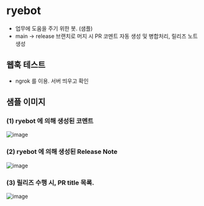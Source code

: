 # ryebot
- 업무에 도움을 주기 위한 봇. (샘플)
- main -> release 브랜치로 머지 시 PR 코멘트 자동 생성 및 병합처리, 릴리즈 노트 생성

## 웹훅 테스트
* ngrok 를 이용. 서버 띄우고 확인

## 샘플 이미지 
### (1) ryebot 에 의해 생성된 코멘트
![image](https://github.com/user-attachments/assets/5592167e-ea99-448b-9fc5-530581c22e69)

### (2) ryebot 에 의해 생성된 Release Note
![image](https://github.com/user-attachments/assets/e2922073-4e1c-40a4-96d9-d9357abeea86)

### (3) 릴리즈 수행 시, PR title 목록.
![image](https://github.com/user-attachments/assets/ffba83ee-b7f4-4ff0-bc1c-488ab0b2a4eb)
